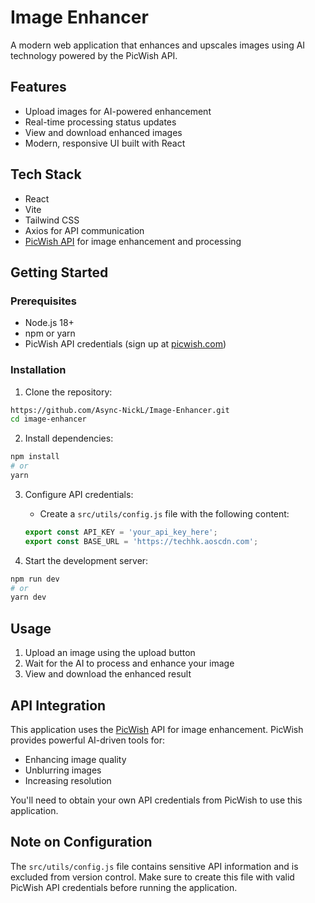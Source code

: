 # Image Enhancer

A modern web application that enhances and upscales images using AI technology powered by the PicWish API.

## Features

- Upload images for AI-powered enhancement
- Real-time processing status updates
- View and download enhanced images
- Modern, responsive UI built with React

## Tech Stack

- React
- Vite 
- Tailwind CSS
- Axios for API communication
- [PicWish API](https://picwish.com/) for image enhancement and processing

## Getting Started

### Prerequisites

- Node.js 18+ 
- npm or yarn
- PicWish API credentials (sign up at [picwish.com](https://picwish.com/))

### Installation

1. Clone the repository:
```bash
https://github.com/Async-NickL/Image-Enhancer.git
cd image-enhancer
```

2. Install dependencies:
```bash
npm install
# or
yarn
```

3. Configure API credentials:
   - Create a `src/utils/config.js` file with the following content:
   ```javascript
   export const API_KEY = 'your_api_key_here';
   export const BASE_URL = 'https://techhk.aoscdn.com';
   ```

4. Start the development server:
```bash
npm run dev
# or
yarn dev
```

## Usage

1. Upload an image using the upload button
2. Wait for the AI to process and enhance your image
3. View and download the enhanced result

## API Integration

This application uses the [PicWish](https://picwish.com/) API for image enhancement. PicWish provides powerful AI-driven tools for:
- Enhancing image quality
- Unblurring images
- Increasing resolution

You'll need to obtain your own API credentials from PicWish to use this application.

## Note on Configuration

The `src/utils/config.js` file contains sensitive API information and is excluded from version control. Make sure to create this file with valid PicWish API credentials before running the application.
